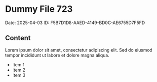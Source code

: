 # Dummy File 723

Date: 2025-04-03
ID: F5B7D1D8-AAED-4149-BD0C-AE6755D7F5FD

## Content

Lorem ipsum dolor sit amet, consectetur adipiscing elit.
Sed do eiusmod tempor incididunt ut labore et dolore magna aliqua.

* Item 1
* Item 2
* Item 3

